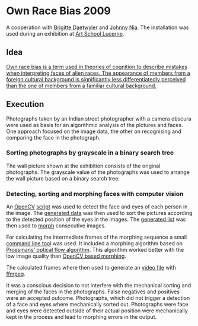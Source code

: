 # Own Race Bias 2009
A cooperation with [Brigitte Daetwyler](http://www.brigittedaetwyler.ch) and [Johnny Nia](http://johnnynia.ch). The installation was used during an exhibition at [Art School Lucerne](https://www.hslu.ch/en/lucerne-school-of-art-and-design/).

## Idea
[Own race bias is a term used in theories of cognition to describe mistakes when interpreting faces of alien races. The appearance of members from a foreign cultural background is significantly less differentiatedly perceived than the one of members from a familiar cultural background.](http://www.brigittedaetwyler.ch/mixed_media/own_race_bias)

## Execution
Photographs taken by an Indian street photographer with a camera obscura were used as basis for an algorithmic analysis of the pictures and faces. One approach focused on the image data, the other on recognising and comparing the face in the photograph.

### Sorting photographs by grayscale in a binary search tree
The wall picture shown at the exhibition consists of the original photographs. The grayscale value of the photographs was used to arrange the wall picture based on a binary search tree.

### Detecting, sorting and morphing faces with computer vision
An [OpenCV](https://opencv.org) [script](sort/main.cpp) was used to detect the face and eyes of each person in the image. The [generated data](sort/bin/analysed_images.csv) was then used to sort the pictures according to the detected position of the eyes in the images. The [generated list](sort/bin/sorted_pics.txt) was then used to [morph](morph/renderer.sh) consecutive images.

For calculating the intermediate frames of the morphing sequence a small [command line tool](https://code.google.com/archive/p/optflow/) was used. It included a morphing algorithm based on [Proesmans' optical flow algorithm](https://link.springer.com/chapter/10.1007/BFb0028362). This algorithm worked better with the low image quality than [OpenCV based morphing](morph/main.cpp).

The calculated frames where then used to generate an [video file](movie/outputfile.mkv) with [ffmpeg](http://ffmpeg.org).

It was a conscious decision to not interfere with the mechanical sorting and merging of the faces in the photographs. False negatives and positives were an accepted outcome. Photographs, which did not trigger a detection of a face and eyes where mechanically sorted out. Photographs were face and eyes were detected outside of their actual position were mechanically kept in the process and lead to morphing errors in the output.
